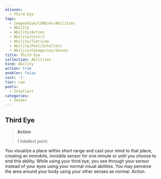 ```yaml
---
aliases:
  - Third Eye
tags:
  - Compendium/CSRD/en/Abilities
  - Ability
  - Ability/Action
  - Ability/Cost/1
  - Ability/Tier/Low
  - Ability/Pool/Intellect
  - Ability/Categories/Senses
title: Third Eye
collection: Abilities
kind: Ability
action: true
enabler: false
cost: '1'
tier: Low
pools:
  - Intellect
categories:
  - Senses
---
```

## Third Eye    
>**Action**    
>1 Intellect point  
    
You visualize a place within short range and cast your mind to that place, creating an immobile, invisible sensor for one minute or until you choose to end this ability. While using your third eye, you see through your sensor instead of your eyes using your normal visual abilities. You may perceive the area around your body using your other senses as normal. Action.